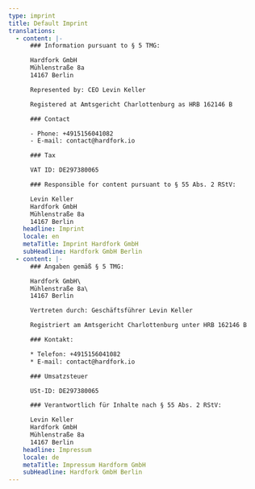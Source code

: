 ```yaml
---
type: imprint
title: Default Imprint
translations:
  - content: |-
      ### Information pursuant to § 5 TMG:

      Hardfork GmbH
      Mühlenstraße 8a
      14167 Berlin

      Represented by: CEO Levin Keller

      Registered at Amtsgericht Charlottenburg as HRB 162146 B

      ### Contact

      - Phone: +4915156041082
      - E-mail: contact@hardfork.io

      ### Tax

      VAT ID: DE297380065

      ### Responsible for content pursuant to § 55 Abs. 2 RStV:

      Levin Keller
      Hardfork GmbH
      Mühlenstraße 8a
      14167 Berlin
    headline: Imprint
    locale: en
    metaTitle: Imprint Hardfork GmbH
    subHeadline: Hardfork GmbH Berlin
  - content: |-
      ### Angaben gemäß § 5 TMG:

      Hardfork GmbH\
      Mühlenstraße 8a\
      14167 Berlin

      Vertreten durch: Geschäftsführer Levin Keller

      Registriert am Amtsgericht Charlottenburg unter HRB 162146 B

      ### Kontakt:

      * Telefon: +4915156041082
      * E-mail: contact@hardfork.io

      ### Umsatzsteuer

      USt-ID: DE297380065

      ### Verantwortlich für Inhalte nach § 55 Abs. 2 RStV:

      Levin Keller
      Hardfork GmbH
      Mühlenstraße 8a
      14167 Berlin
    headline: Impressum
    locale: de
    metaTitle: Impressum Hardform GmbH
    subHeadline: Hardfork GmbH Berlin
---
```


